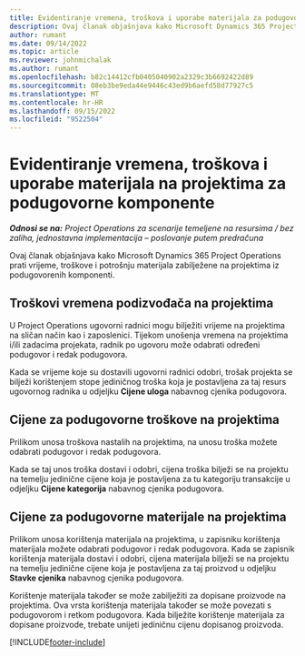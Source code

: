 ```yaml
---
title: Evidentiranje vremena, troškova i uporabe materijala za podugovorne komponente
description: Ovaj članak objašnjava kako Microsoft Dynamics 365 Project Operations prati vrijeme, troškove i potrošnju materijala zabilježene na projektima iz podugovorenih komponenti.
author: rumant
ms.date: 09/14/2022
ms.topic: article
ms.reviewer: johnmichalak
ms.author: rumant
ms.openlocfilehash: b82c14412cfb0405040902a2329c3b6692422d89
ms.sourcegitcommit: 08eb3be9eda44e9446c43ed9b6aefd58d77927c5
ms.translationtype: MT
ms.contentlocale: hr-HR
ms.lasthandoff: 09/15/2022
ms.locfileid: "9522504"
---
```

# <a name="recording-time-expenses-and-material-usage-on-projects-for-subcontracted-components"></a>Evidentiranje vremena, troškova i uporabe materijala na projektima za podugovorne komponente

_**Odnosi se na:** Project Operations za scenarije temeljene na resursima / bez zaliha, jednostavna implementacija – poslovanje putem predračuna_

Ovaj članak objašnjava kako Microsoft Dynamics 365 Project Operations prati vrijeme, troškove i potrošnju materijala zabilježene na projektima iz podugovorenih komponenti.

## <a name="costing-for-subcontractor-time-on-projects"></a>Troškovi vremena podizvođača na projektima
U Project Operations ugovorni radnici mogu bilježiti vrijeme na projektima na sličan način kao i zaposlenici. Tijekom unošenja vremena na projektima i/ili zadacima projekata, radnik po ugovoru može odabrati određeni podugovor i redak podugovora.

Kada se vrijeme koje su dostavili ugovorni radnici odobri, trošak projekta se bilježi korištenjem stope jediničnog troška koja je postavljena za taj resurs ugovornog radnika u odjeljku **Cijene uloga** nabavnog cjenika podugovora.

## <a name="costing-for-subcontracted-expenses-on-projects"></a>Cijene za podugovorne troškove na projektima
Prilikom unosa troškova nastalih na projektima, na unosu troška možete odabrati podugovor i redak podugovora. 

Kada se taj unos troška dostavi i odobri, cijena troška bilježi se na projektu na temelju jedinične cijene koja je postavljena za tu kategoriju transakcije u odjeljku **Cijene kategorija** nabavnog cjenika podugovora.

## <a name="costing-for-subcontracted-materials-on-projects"></a>Cijene za podugovorne materijale na projektima
Prilikom unosa korištenja materijala na projektima, u zapisniku korištenja materijala možete odabrati podugovor i redak podugovora. Kada se zapisnik korištenja materijala dostavi i odobri, cijena materijala bilježi se na projektu na temelju jedinične cijene koja je postavljena za taj proizvod u odjeljku **Stavke cjenika** nabavnog cjenika podugovora.

Korištenje materijala također se može zabilježiti za dopisane proizvode na projektima. Ova vrsta korištenja materijala također se može povezati s podugovorom i retkom podugovora. Kada bilježite korištenje materijala za dopisane proizvode, trebate unijeti jediničnu cijenu dopisanog proizvoda. 


[!INCLUDE[footer-include](../../includes/footer-banner.md)]
